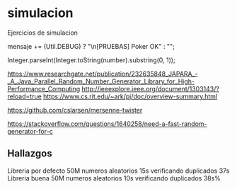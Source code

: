 # simulacion
Ejercicios de simulacion

mensaje += (Util.DEBUG) ? "\n[PRUEBAS] Poker OK" : "";

Integer.parseInt(Integer.toString(number).substring(0, 1));

https://www.researchgate.net/publication/232635848_JAPARA_-_A_Java_Parallel_Random_Number_Generator_Library_for_High-Performance_Computing
http://ieeexplore.ieee.org/document/1303143/?reload=true
https://www.cs.rit.edu/~ark/pj/doc/overview-summary.html

https://github.com/cslarsen/mersenne-twister

https://stackoverflow.com/questions/1640258/need-a-fast-random-generator-for-c

## Hallazgos

Libreria por defecto
50M
numeros aleatorios 15s
verificando duplicados 37s
Libreria buena
50M
numeros aleatorios 10s
verificando duplicados 38s%
